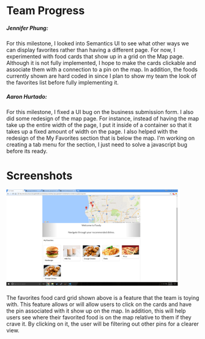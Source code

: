 <h1>Team Progress</h1>

<h5>Jennifer Phung:</h5>
<p>For this milestone, I looked into Semantics UI to see what other ways we can display favorites rather than having a different page. For now, I experimented with food cards that show up in a grid on the Map page. Although it is not fully implemented, I hope to make the cards clickable and associate them with a connection to a pin on the map. In addition, the foods currently shown are hard coded in since I plan to show my team the look of the favorites list before fully implementing it.</p>

<h5>Aaron Hurtado:</h5>
<p>For this milestone, I fixed a UI bug on the business submission form. I also did some redesign of the map page. For instance, instead of having the map take up the entire
width of the page, I put it inside of a container so that it takes up a fixed amount of width on the page. I also helped with the redesign of the My Favorites section that
is below the map. I'm working on creating a tab menu for the section, I just need to solve a javascript bug before its ready.</p>

<h1>Screenshots</h1>
<img src="https://raw.githubusercontent.com/jphung11/COGS121/master/images/milestone13_pic.png" width="90%"></img> 
<p>The favorites food card grid shown above is a feature that the team is toying with. This feature allows or will allow users to click on the cards and have the pin associated with it show up on the map. In addition, this will help users see where their favorited food is on the map relative to them if they crave it. By clicking on it, the user will be filtering out other pins for a clearer view.</p>
